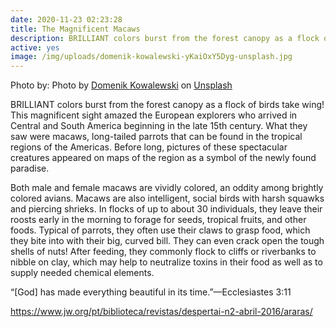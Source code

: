 ```yaml
---
date: 2020-11-23 02:23:28
title: The Magnificent Macaws
description: BRILLIANT colors burst from the forest canopy as a flock of birds take wing!
active: yes
image: /img/uploads/domenik-kowalewski-yKaiOxY5Dyg-unsplash.jpg
---
```


Photo by: <span>Photo by [Domenik Kowalewski](https://unsplash.com/@trupos?utm_source=unsplash&utm_medium=referral&utm_content=creditCopyText) on [Unsplash](https://unsplash.com/s/photos/macaw?utm_source=unsplash&utm_medium=referral&utm_content=creditCopyText)</span>

BRILLIANT colors burst from the forest canopy as a flock of birds take wing! This magnificent sight amazed the European explorers who arrived in Central and South America beginning in the late 15th century. What they saw were macaws, long-tailed parrots that can be found in the tropical regions of the Americas. Before long, pictures of these spectacular creatures appeared on maps of the region as a symbol of the newly found paradise.

Both male and female macaws are vividly colored, an oddity among brightly colored avians. Macaws are also intelligent, social birds with harsh squawks and piercing shrieks. In flocks of up to about 30 individuals, they leave their roosts early in the morning to forage for seeds, tropical fruits, and other foods. Typical of parrots, they often use their claws to grasp food, which they bite into with their big, curved bill. They can even crack open the tough shells of nuts! After feeding, they commonly flock to cliffs or riverbanks to nibble on clay, which may help to neutralize toxins in their food as well as to supply needed chemical elements.

“[God] has made everything beautiful in its time.”—Ecclesiastes 3:11

https://www.jw.org/pt/biblioteca/revistas/despertai-n2-abril-2016/araras/
